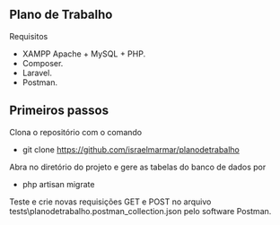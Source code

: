 ## Plano de Trabalho

Requisitos

- XAMPP Apache + MySQL + PHP.
- Composer.
- Laravel.
- Postman.

## Primeiros passos

Clona o repositório com o comando

- git clone https://github.com/israelmarmar/planodetrabalho

Abra no diretório do projeto e gere as tabelas do banco de dados por

- php artisan migrate

Teste e crie novas requisições GET e POST no arquivo tests\planodetrabalho.postman_collection.json pelo software Postman.
